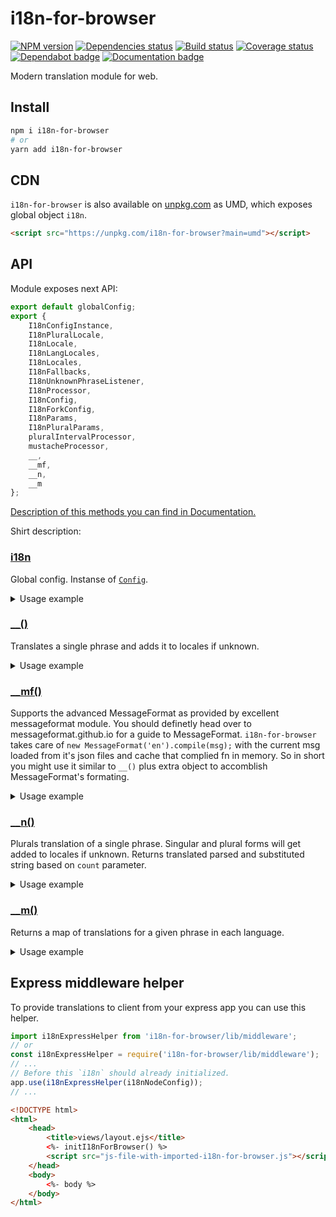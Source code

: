 # i18n-for-browser

[![NPM version][npm]][npm-url]
[![Dependencies status][deps]][deps-url]
[![Build status][build]][build-url]
[![Coverage status][coverage]][coverage-url]
[![Dependabot badge][dependabot]][dependabot-url]
[![Documentation badge][documentation]][documentation-url]

[npm]: https://img.shields.io/npm/v/i18n-for-browser.svg
[npm-url]: https://npmjs.com/package/i18n-for-browser

[deps]: https://david-dm.org/TrigenSoftware/i18n-for-browser.svg
[deps-url]: https://david-dm.org/TrigenSoftware/i18n-for-browser

[build]: http://img.shields.io/travis/com/TrigenSoftware/i18n-for-browser/master.svg
[build-url]: https://travis-ci.com/TrigenSoftware/i18n-for-browser

[coverage]: https://img.shields.io/coveralls/TrigenSoftware/i18n-for-browser.svg
[coverage-url]: https://coveralls.io/r/TrigenSoftware/i18n-for-browser

[dependabot]: https://api.dependabot.com/badges/status?host=github&repo=TrigenSoftware/i18n-for-browser
[dependabot-url]: https://dependabot.com/

[documentation]: https://img.shields.io/badge/API-Documentation-2b7489.svg
[documentation-url]: https://trigensoftware.github.io/i18n-for-browser

Modern translation module for web.

## Install

```sh
npm i i18n-for-browser
# or
yarn add i18n-for-browser
```

## CDN

`i18n-for-browser` is also available on [unpkg.com](https://unpkg.com/i18n-for-browser) as UMD, which exposes global object `i18n`.

```html
<script src="https://unpkg.com/i18n-for-browser?main=umd"></script>
```

## API

Module exposes next API:

```js
export default globalConfig;
export {
    I18nConfigInstance,
    I18nPluralLocale,
    I18nLocale,
    I18nLangLocales,
    I18nLocales,
    I18nFallbacks,
    I18nUnknownPhraseListener,
    I18nProcessor,
    I18nConfig,
    I18nForkConfig,
    I18nParams,
    I18nPluralParams,
    pluralIntervalProcessor,
    mustacheProcessor,
    __,
    __mf,
    __n,
    __m
};
```

[Description of this methods you can find in Documentation.](https://trigensoftware.github.io/i18n-for-browser/index.html)

Shirt description:

### [i18n](https://trigensoftware.github.io/i18n-for-browser/modules/_src_methods_common_.html#globalconfig)

Global config. Instanse of [`Config`](https://trigensoftware.github.io/i18n-for-browser/classes/_src_config_.config.html).

<details>
    <summary>Usage example</summary>

```js
import i18n, {
    pluralIntervalProcessor,
    __,
    __n
} from 'i18n-for-browser';

/**
 * Set global config.
 */
i18n.configure({
    /**
     * Store of translations.
     */
    locales: {
        'en': {
            /**
             * Simple translation example.
             */
            'cat': 'cat',
            /**
             * Plutal translation example.
             */
            '%s cats': {
                'one': '%s cat',
                'other': '%s cats'
            },
            /* ... */
        },
        'ru': {
            /**
             * Пример простого перевода.
             */
            'cat': 'кошка',
            /**
             * Пример перевода множественного числа.
             */
            '%s cats': {
                'one': '%s кошка',
                'few': '%s кошки',
                'many': '%s кошек',
                'other': '%s кошка'
            },
            /* ... */
        }
    },
    /**
     * Cookie name to store locale.
     */
    cookieName: 'yourcookiename'
});

console.log(__('cat')); // Uses global config.

/**
 * Create config fork with some overrides. 
 */
const i18nFork = i18n.fork({
    /**
     * List of post processors.
     */
    processors: [pluralIntervalProcessor]
});
/**
 * Bind new config to method.
 */
const __pi = i18nFork.bind(__n);

/**
 * Now you able to use plural intervals.
 */
console.log(
    __pi('[0] no dog|[2,5] some dogs|[6,11] many dogs|[12,36] dozens of dogs|a horde of %s dogs|[100,] too many dogs', 3) // Uses bound config.
);
```

</details>

### [__()](https://trigensoftware.github.io/i18n-for-browser/modules/_src_methods____.html#__)

Translates a single phrase and adds it to locales if unknown.

<details>
    <summary>Usage example</summary>

```js
/**
 * Basic usage 
 */
__('cat')
/**
 * As template string
 */
__`cat`
/**
 * Supports sprintf formatting
 */
__('%d cats', 3)
/**
 * Sprintf formatting with template string
 */
__`${3} cats`
/**
 * Sprintf formatting with few arguments
 */
__('%d cats with %s', 3, 'long tails')
/**
 * Mustache templates are supported with `mustacheProcessor`
 */
__('Hello {{name}}', { name: 'Marcus' })
/**
 * First argument as object with specified locale
 */
__({ phrase: 'Hello', locale: 'ru' })
```

</details>

### [__mf()](https://trigensoftware.github.io/i18n-for-browser/modules/_src_methods___mf_.html#__mf)

Supports the advanced MessageFormat as provided by excellent messageformat module. You should definetly head over to messageformat.github.io for a guide to MessageFormat. `i18n-for-browser` takes care of `new MessageFormat('en').compile(msg);` with the current msg loaded from it's json files and cache that complied fn in memory. So in short you might use it similar to `__()` plus extra object to accomblish MessageFormat's formating.

<details>
    <summary>Usage example</summary>

```js
/**
 * Basic usage, also works as raw `__` method
 */
__mf('cat')
/**
 * Basic replacement
 */
__mf('Hello {name}', { name: 'Marcus' })
/**
 * Also work with sprintf formatting
 */
__mf('Hello {name}, how was your %s?', 'test', { name: 'Marcus' })
```

</details>

### [__n()](https://trigensoftware.github.io/i18n-for-browser/modules/_src_methods___n_.html#__n)

Plurals translation of a single phrase. Singular and plural forms will get added to locales if unknown. Returns translated parsed and substituted string based on `count` parameter.

<details>
    <summary>Usage example</summary>

```js
/**
 * Basic usage
 */
__('%s cats', 2)
/**
 * As template string
 */
__`${3} cats`
/**
 * Can work without translation in config
 */
__('%d dog', '%d dogs', 3)
/**
 * First argument as object with specified locale
 */
__n({ singular: '%s cat', plural: '%s cats', locale: 'nl', count: 3 })
```

</details>

### [__m()](https://trigensoftware.github.io/i18n-for-browser/modules/_src_methods___m_.html#__m)

Returns a map of translations for a given phrase in each language.

<details>
    <summary>Usage example</summary>

```js
/**
 * Basic usage
 */
__m(__, 'Hello')
```

</details>

## Express middleware helper

To provide translations to client from your express app you can use this helper.

```js
import i18nExpressHelper from 'i18n-for-browser/lib/middleware';
// or 
const i18nExpressHelper = require('i18n-for-browser/lib/middleware');
// ...
// Before this `i18n` should already initialized.
app.use(i18nExpressHelper(i18nNodeConfig));
// ...
```

```html
<!DOCTYPE html>
<html>
    <head>
        <title>views/layout.ejs</title>
        <%- initI18nForBrowser() %>
        <script src="js-file-with-imported-i18n-for-browser.js"></script>
    </head>
    <body>
        <%- body %>
    </body>
</html>
```
